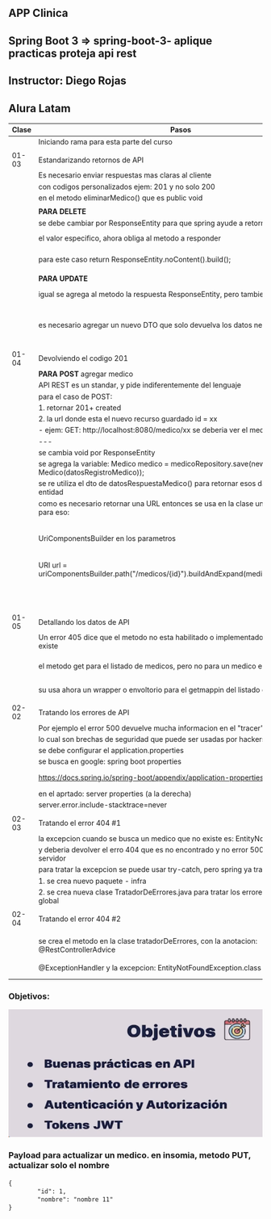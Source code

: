 ## APP Clinica
## Spring Boot 3 => spring-boot-3- aplique practicas proteja api rest
## Instructor: Diego Rojas
## Alura Latam

| Clase | Pasos                                                                                          | Errores/Observación                                |
|-------|------------------------------------------------------------------------------------------------|----------------------------------------------------|
|       | Iniciando rama para esta parte del curso                                                       |                                                    |
|       |                                                                                                |                                                    |
| 01-03 | Estandarizando retornos de API                                                                 |                                                    |
|       | Es necesario enviar respuestas mas claras al cliente                                           |                                                    |
|       | con codigos personalizados ejem: 201 y no solo 200                                             |                                                    |
|       | en el metodo eliminarMedico() que es public void                                               |                                                    |
|       |                                                                                                |                                                    |
|       | **PARA DELETE**                                                                                |                                                    |
|       | se debe cambiar por ResponseEntity para que spring ayude a retornar                            |                                                    |
|       | el valor especifico, ahora obliga al metodo a responder                                        | ahora tenemos esta respuesta:                      |
|       | para este caso return ResponseEntity.noContent().build();                                      | ![img_1.png](img_1.png)                            |
|       |                                                                                                |                                                    |
|       | **PARA UPDATE**                                                                                |                                                    |
|       | igual se agrega al metodo la respuesta ResponseEntity, pero tambien                            | ahora da respuesta 200 ok + info                   |
|       | es necesario agregar un nuevo DTO que solo devuelva los datos necesarios                       | ![img_2.png](img_2.png)                            |
|       |                                                                                                |                                                    |
| 01-04 | Devolviendo el codigo 201                                                                      |                                                    |
|       | **PARA POST**  agregar medico                                                                  |                                                    |
|       | API REST es un standar, y pide indiferentemente del lenguaje                                   |                                                    |
|       | para el caso de POST:                                                                          |                                                    |
|       | 1. retornar  201+ created                                                                      |                                                    |
|       | 2. la url donde esta el nuevo recurso guardado  id = xx                                        |                                                    |
|       | - ejem: GET: http://localhost:8080/medico/xx   se deberia ver el medico                        |                                                    |
|       | ---                                                                                            |                                                    |
|       | se cambia void por ResponseEntity                                                              |                                                    |
|       | se agrega la variable: Medico medico = medicoRepository.save(new Medico(datosRegistroMedico)); |                                                    |
|       | se re utiliza el dto de datosRespuestaMedico() para retornar esos datos y no la entidad        |                                                    |
|       | como es necesario retornar una URL entonces se usa en la clase un helper de spring para eso:   | nuevo id agregado:                                 |
|       | UriComponentsBuilder en los parametros                                                         | ![img_3.png](img_3.png)                            |
|       | URI url = uriComponentsBuilder.path("/medicos/{id}").buildAndExpand(medico.getId()).toUri();   | en el header devuelve la url:                      |
|       |                                                                                                | ![img_4.png](img_4.png)                            |
| 01-05 | Detallando los datos de API                                                                    |                                                    |
|       | Un error 405 dice que el metodo no esta habilitado o implementado, en nuestro caso existe      | esto daba error  de proxy. buscando con la ia      |
|       | el metodo get para el listado de medicos, pero no para un medico en especifico                 | me dice que falta: @Transactional(readOnly = true) |
|       | su usa ahora un wrapper o envoltorio para el getmappin del listado de medicos                  | en el metodo. agregado y ahora si funciona.        |
|       |                                                                                                |                                                    |
| 02-02 | Tratando los errores de API                                                                    |                                                    |
|       | Por ejemplo el error 500 devuelve mucha informacion en el "tracer", info sensible              |                                                    |
|       | lo cual son brechas de seguridad que puede ser usadas por hackers                              |                                                    |
|       | se debe configurar el application.properties                                                   |                                                    |
|       | se busca en google: spring boot properties                                                     |                                                    |
|       | https://docs.spring.io/spring-boot/appendix/application-properties/index.html                  | ![img_5.png](img_5.png)                            |
|       | en el aprtado: server properties (a la derecha)                                                |                                                    |
|       | server.error.include-stacktrace=never                                                          |                                                    |
|       |                                                                                                |                                                    |
| 02-03 | Tratando el error 404 #1                                                                       |                                                    |
|       | la excepcion cuando se busca un medico que no existe es: EntityNotFoundException               |                                                    |
|       | y deberia devolver el erro 404 que es no encontrado y no error 500 que es de servidor          |                                                    |
|       | para tratar la excepcion se puede usar try-catch, pero spring ya trae un opcion                |                                                    |
|       | 1. se crea nuevo paquete - infra                                                               |                                                    |
|       | 2. se crea nueva clase TratadorDeErrores.java  para tratar los errores de manera global        |                                                    |
|       |                                                                                                |                                                    |
| 02-04 | Tratando el error 404 #2                                                                       |                                                    |
|       | se crea el metodo en la clase tratadorDeErrores, con la anotacion:  @RestControllerAdvice      | ![img_6.png](img_6.png)                            |
|       | @ExceptionHandler y la excepcion: EntityNotFoundException.class                                |                                                    |
|       |                                                                                                |                                                    |
|       |                                                                                                |                                                    |


### Objetivos:

![img.png](img.png)


### Payload para actualizar un medico. en insomia, metodo PUT, actualizar solo el nombre

    {
			"id": 1,
			"nombre": "nombre 11"
    }

